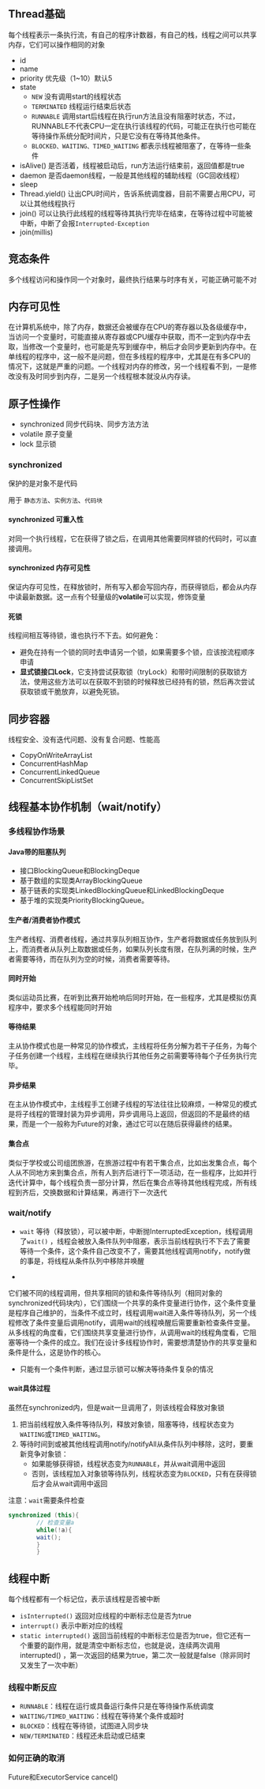 ## Thread基础

每个线程表示一条执行流，有自己的程序计数器，有自己的栈，线程之间可以共享内存，它们可以操作相同的对象

- id
- name
- priority 优先级（1~10）默认5
- state
    - `NEW` 没有调用start的线程状态
    - `TERMINATED` 线程运行结束后状态
    - `RUNNABLE`
      调用start后线程在执行run方法且没有阻塞时状态，不过，RUNNABLE不代表CPU一定在执行该线程的代码，可能正在执行也可能在等待操作系统分配时间片，只是它没有在等待其他条件。
    - `BLOCKED、WAITING、TIMED_WAITING` 都表示线程被阻塞了，在等待一些条件
- isAlive() 是否活着，线程被启动后，run方法运行结束前，返回值都是true
- daemon 是否daemon线程，一般是其他线程的辅助线程（GC回收线程）
- sleep
- Thread.yield() 让出CPU时间片，告诉系统调度器，目前不需要占用CPU，可以让其他线程执行
- join() 可以让执行此线程的线程等待其执行完毕在结束，在等待过程中可能被中断，中断了会报`Interrupted-Exception`
- join(millis)

## 竞态条件

多个线程访问和操作同一个对象时，最终执行结果与时序有关，可能正确可能不对

## 内存可见性

在计算机系统中，除了内存，数据还会被缓存在CPU的寄存器以及各级缓存中，当访问一个变量时，可能直接从寄存器或CPU缓存中获取，而不一定到内存中去取，当修改一个变量时，也可能是先写到缓存中，稍后才会同步更新到内存中。在单线程的程序中，这一般不是问题，但在多线程的程序中，尤其是在有多CPU的情况下，这就是严重的问题。一个线程对内存的修改，另一个线程看不到，一是修改没有及时同步到内存，二是另一个线程根本就没从内存读。

## 原子性操作

- synchronized 同步代码块、同步方法方法
- volatile 原子变量
- lock 显示锁

### synchronized

保护的是对象不是代码

用于 `静态方法`、`实例方法`、`代码块`

#### synchronized 可重入性

对同一个执行线程，它在获得了锁之后，在调用其他需要同样锁的代码时，可以直接调用。

#### synchronized 内存可见性

保证内存可见性，在释放锁时，所有写入都会写回内存，而获得锁后，都会从内存中读最新数据。这一点有个轻量级的**volatile**可以实现，修饰变量

#### 死锁

线程间相互等待锁，谁也执行不下去。如何避免：

- 避免在持有一个锁的同时去申请另一个锁，如果需要多个锁，应该按流程顺序申请
- **显式锁接口Lock**，它支持尝试获取锁（tryLock）和带时间限制的获取锁方法，使用这些方法可以在获取不到锁的时候释放已经持有的锁，然后再次尝试获取锁或干脆放弃，以避免死锁。

## 同步容器

线程安全、没有迭代问题、没有复合问题、性能高

- CopyOnWriteArrayList
- ConcurrentHashMap
- ConcurrentLinkedQueue
- ConcurrentSkipListSet

## 线程基本协作机制（wait/notify）

### 多线程协作场景

#### Java带的阻塞队列

- 接口BlockingQueue和BlockingDeque
- 基于数组的实现类ArrayBlockingQueue
- 基于链表的实现类LinkedBlockingQueue和LinkedBlockingDeque
- 基于堆的实现类PriorityBlockingQueue。

#### 生产者/消费者协作模式

生产者线程、消费者线程，通过共享队列相互协作，生产者将数据或任务放到队列上，而消费者从队列上取数据或任务，如果队列长度有限，在队列满的时候，生产者需要等待，而在队列为空的时候，消费者需要等待。

#### 同时开始

类似运动员比赛，在听到比赛开始枪响后同时开始，在一些程序，尤其是模拟仿真程序中，要求多个线程能同时开始

#### 等待结果

主从协作模式也是一种常见的协作模式，主线程将任务分解为若干子任务，为每个子任务创建一个线程，主线程在继续执行其他任务之前需要等待每个子任务执行完毕。

#### 异步结果

在主从协作模式中，主线程手工创建子线程的写法往往比较麻烦，一种常见的模式是将子线程的管理封装为异步调用，异步调用马上返回，但返回的不是最终的结果，而是一个一般称为Future的对象，通过它可以在随后获得最终的结果。

#### 集合点

类似于学校或公司组团旅游，在旅游过程中有若干集合点，比如出发集合点，每个人从不同地方来到集合点，所有人到齐后进行下一项活动，在一些程序，比如并行迭代计算中，每个线程负责一部分计算，然后在集合点等待其他线程完成，所有线程到齐后，交换数据和计算结果，再进行下一次迭代

### wait/notify

- `wait` 等待（释放锁），可以被中断，中断抛InterruptedException，线程调用了`wait()`
  ，线程会被放入条件队列中阻塞，表示当前线程执行不下去了需要等待一个条件，这个条件自己改变不了，需要其他线程调用notify，notify做的事是，将线程从条件队列中移除并唤醒

-

它们被不同的线程调用，但共享相同的锁和条件等待队列（相同对象的synchronized代码块内），它们围绕一个共享的条件变量进行协作，这个条件变量是程序自己维护的，当条件不成立时，线程调用wait进入条件等待队列，另一个线程修改了条件变量后调用notify，调用wait的线程唤醒后需要重新检查条件变量。从多线程的角度看，它们围绕共享变量进行协作，从调用wait的线程角度看，它阻塞等待一个条件的成立。我们在设计多线程协作时，需要想清楚协作的共享变量和条件是什么，这是协作的核心。

- 只能有一个条件判断，通过显示锁可以解决等待条件复杂的情况

#### wait具体过程

虽然在synchronized内，但是wait一旦调用了，则该线程会释放对象锁

1. 把当前线程放入条件等待队列，释放对象锁，阻塞等待，线程状态变为`WAITING`或`TIMED_WAITING`。
2. 等待时间到或被其他线程调用notify/notifyAll从条件队列中移除，这时，要重新竞争对象锁：
    - 如果能够获得锁，线程状态变为`RUNNABLE`，并从wait调用中返回
    - 否则，该线程加入对象锁等待队列，线程状态变为`BLOCKED`，只有在获得锁后才会从wait调用中返回

注意：`wait`需要条件检查

```java
synchronized (this){
        // 检查变量a
        while(!a){
        wait();
        }
        }
```

## 线程中断

每个线程都有一个标记位，表示该线程是否被中断

- `isInterrupted()` 返回对应线程的中断标志位是否为true
- `interrupt()` 表示中断对应的线程
- `static interrupted()` 返回当前线程的中断标志位是否为true，但它还有一个重要的副作用，就是清空中断标志位，也就是说，连续两次调用interrupted()
  ，第一次返回的结果为true，第二次一般就是false（除非同时又发生了一次中断）

### 线程中断反应

- `RUNNABLE`：线程在运行或具备运行条件只是在等待操作系统调度
- `WAITING/TIMED_WAITING`：线程在等待某个条件或超时
- `BLOCKED`：线程在等待锁，试图进入同步块
- `NEW/TERMINATED`：线程还未启动或已结束

### 如何正确的取消

Future和ExecutorService cancel()





